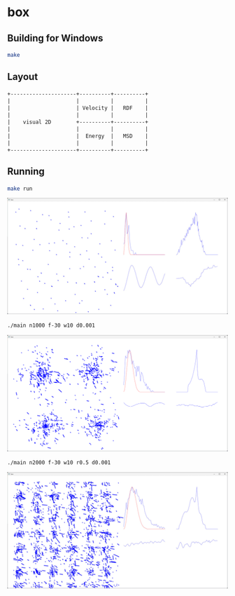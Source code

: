 # box
## Building for Windows
```bash
make
```

## Layout
```
+---------------------+----------+----------+
|                     |          |          |
|                     | Velocity |   RDF    |
|                     |          |          |
|    visual 2D        +----------+----------+
|                     |          |          |
|                     |  Energy  |   MSD    |
|                     |          |          |
+---------------------+----------+----------+
```

## Running
```bash
make run
```
![make run](https://github.com/pinbraerts/box/blob/main/images/photo_2023-08-31_22-37-11.jpg)

```bash
./main n1000 f-30 w10 d0.001
```
![./main n1000 f-30 w10 d0.001](https://github.com/pinbraerts/box/blob/main/images/image_2023-08-31_22-29-34.png)

```bash
./main n2000 f-30 w10 r0.5 d0.001
```
![./main n2000 f-30 w10 r0.5 d0.001](https://github.com/pinbraerts/box/blob/main/images/photo_2023-08-31_22-36-19.jpg)
